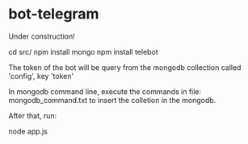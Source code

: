 # bot-telegram
Under construction!

cd src/
npm install mongo
npm install telebot

The token of the bot will be query
from the mongodb
collection called 'config', key 'token'

In mongodb command line, execute the commands in file: 
mongodb\_command.txt
to insert the colletion in the mongodb.

After that, run:

node app.js
